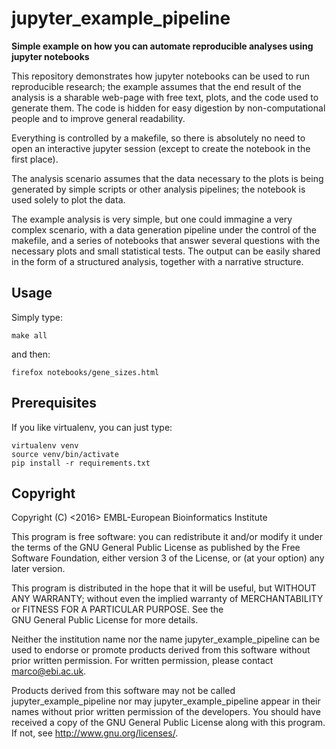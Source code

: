 jupyter_example_pipeline
==================

**Simple example on how you can automate reproducible analyses using jupyter notebooks**

This repository demonstrates how jupyter notebooks can be used to run reproducible research;
the example assumes that the end result of the analysis is a sharable web-page with free text,
plots, and the code used to generate them. The code is hidden for easy digestion by
non-computational people and to improve general readability.

Everything is controlled by a makefile, so there is absolutely no need to open an
interactive jupyter session (except to create the notebook in the first place).

The analysis scenario assumes that the data necessary to the plots is being
generated by simple scripts or other analysis pipelines; the notebook
is used solely to plot the data.

The example analysis is very simple, but one could immagine a very complex scenario,
with a data generation pipeline under the control of the makefile,
and a series of notebooks that answer several questions with the necessary plots
and small statistical tests. The output can be easily shared in the form of a
structured analysis, together with a narrative structure.

Usage
-----

Simply type:

    make all

and then:

    firefox notebooks/gene_sizes.html

Prerequisites
-------------

If you like virtualenv, you can just type:

    virtualenv venv
    source venv/bin/activate
    pip install -r requirements.txt    

Copyright
---------

Copyright (C) <2016> EMBL-European Bioinformatics Institute

This program is free software: you can redistribute it and/or
modify it under the terms of the GNU General Public License as
published by the Free Software Foundation, either version 3 of
the License, or (at your option) any later version.

This program is distributed in the hope that it will be useful,
but WITHOUT ANY WARRANTY; without even the implied warranty of
MERCHANTABILITY or FITNESS FOR A PARTICULAR PURPOSE. See the   
GNU General Public License for more details.

Neither the institution name nor the name jupyter_example_pipeline
can be used to endorse or promote products derived from
this software without prior written permission.
For written permission, please contact <marco@ebi.ac.uk>.

Products derived from this software may not be called jupyter_example_pipeline
nor may jupyter_example_pipeline appear in their names without prior written
permission of the developers. You should have received a copy
of the GNU General Public License along with this program.
If not, see <http://www.gnu.org/licenses/>.
